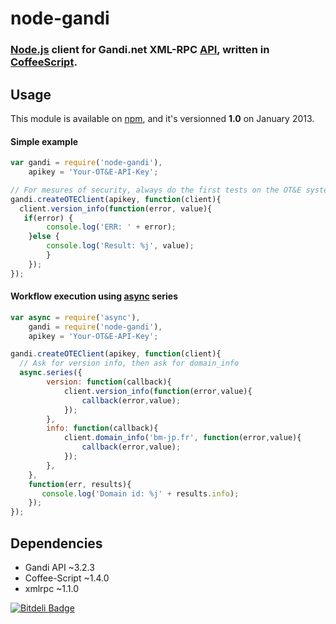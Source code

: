 node-gandi
==========

### [Node.js](http://nodejs.org/) client for Gandi.net XML-RPC [API](http://doc.rpc.gandi.net/), written in [CoffeeScript](http://coffeescript.org/).

Usage
-----

This module is available on [npm](https://npmjs.org/package/node-gandi), and it's versionned __1.0__ on January 2013.

#### Simple example

``` javascript
var gandi = require('node-gandi'),
    apikey = 'Your-OT&E-API-Key';

// For mesures of security, always do the first tests on the OT&E system
gandi.createOTEClient(apikey, function(client){
  client.version_info(function(error, value){
   if(error) {
		console.log('ERR: ' + error);
 	}else {
 		console.log('Result: %j', value);
	 	}
	});
});
```
#### Workflow execution using [async](https://github.com/caolan/async) series
``` javascript
var async = require('async'),
    gandi = require('node-gandi'),
    apikey = 'Your-OT&E-API-Key';

gandi.createOTEClient(apikey, function(client){
  // Ask for version info, then ask for domain_info
  async.series({
	    version: function(callback){
	        client.version_info(function(error,value){
	            callback(error,value);
	        });
	    },
	    info: function(callback){
	        client.domain_info('bm-jp.fr', function(error,value){
		        callback(error,value);
	        });
	    },
	},
	function(err, results){ 
       console.log('Domain id: %j' + results.info);
	});
});
```

Dependencies
------------

* Gandi API ~3.2.3
* Coffee-Script ~1.4.0
* xmlrpc ~1.1.0


[![Bitdeli Badge](https://d2weczhvl823v0.cloudfront.net/Pegase745/node-gandi/trend.png)](https://bitdeli.com/free "Bitdeli Badge")

